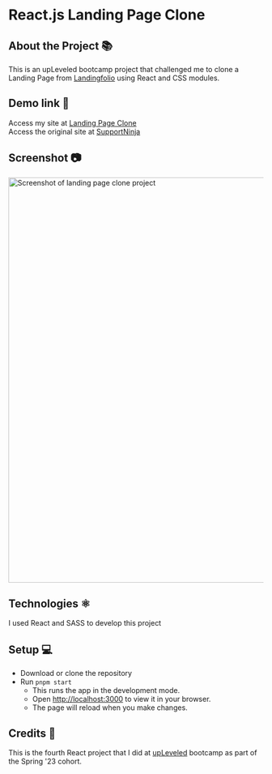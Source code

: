 # React.js Landing Page Clone

## About the Project 📚
This is an upLeveled bootcamp project that challenged me to clone a Landing Page from [Landingfolio](https://www.landingfolio.com/) using React and CSS modules.

## Demo link 🔗
Access my site at [Landing Page Clone](https://react-landing-page-clone-project.netlify.app/) <br/>
Access the original site at [SupportNinja](https://www.supportninja.com/?ref=landingfolio)

## Screenshot 📷
<img width="800" alt="Screenshot of landing page clone project" src="https://github.com/cheorodio/react-landing-page-clone/assets/121162907/368fae5d-9958-41c1-9c04-653f4bd7ce56">

## Technologies ⚛️
I used React and SASS to develop this project

## Setup 💻
- Download or clone the repository
- Run `pnpm start`
  - This runs the app in the development mode.
  - Open [http://localhost:3000](http://localhost:3000) to view it in your browser.
  - The page will reload when you make changes.

## Credits 📝
This is the fourth React project that I did at [upLeveled](https://upleveled.io/) bootcamp as part of the Spring '23 cohort.
